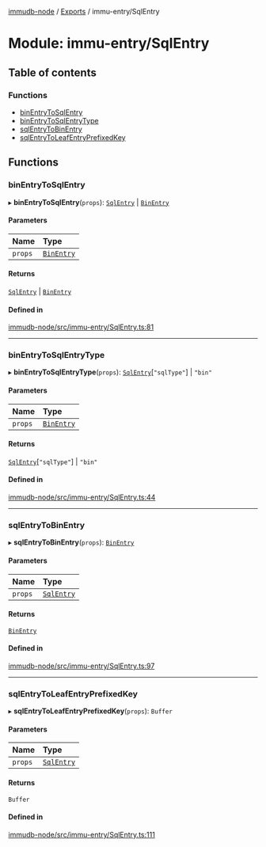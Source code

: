 [immudb-node](../README.md) / [Exports](../modules.md) / immu-entry/SqlEntry

# Module: immu-entry/SqlEntry

## Table of contents

### Functions

- [binEntryToSqlEntry](immu_entry_SqlEntry.md#binentrytosqlentry)
- [binEntryToSqlEntryType](immu_entry_SqlEntry.md#binentrytosqlentrytype)
- [sqlEntryToBinEntry](immu_entry_SqlEntry.md#sqlentrytobinentry)
- [sqlEntryToLeafEntryPrefixedKey](immu_entry_SqlEntry.md#sqlentrytoleafentryprefixedkey)

## Functions

### binEntryToSqlEntry

▸ **binEntryToSqlEntry**(`props`): [`SqlEntry`](types_Entry.md#sqlentry) \| [`BinEntry`](types_Entry.md#binentry)

#### Parameters

| Name | Type |
| :------ | :------ |
| `props` | [`BinEntry`](types_Entry.md#binentry) |

#### Returns

[`SqlEntry`](types_Entry.md#sqlentry) \| [`BinEntry`](types_Entry.md#binentry)

#### Defined in

[immudb-node/src/immu-entry/SqlEntry.ts:81](https://github.com/codenotary/immudb-node/blob/fe12060/immudb-node/src/immu-entry/SqlEntry.ts#L81)

___

### binEntryToSqlEntryType

▸ **binEntryToSqlEntryType**(`props`): [`SqlEntry`](types_Entry.md#sqlentry)[``"sqlType"``] \| ``"bin"``

#### Parameters

| Name | Type |
| :------ | :------ |
| `props` | [`BinEntry`](types_Entry.md#binentry) |

#### Returns

[`SqlEntry`](types_Entry.md#sqlentry)[``"sqlType"``] \| ``"bin"``

#### Defined in

[immudb-node/src/immu-entry/SqlEntry.ts:44](https://github.com/codenotary/immudb-node/blob/fe12060/immudb-node/src/immu-entry/SqlEntry.ts#L44)

___

### sqlEntryToBinEntry

▸ **sqlEntryToBinEntry**(`props`): [`BinEntry`](types_Entry.md#binentry)

#### Parameters

| Name | Type |
| :------ | :------ |
| `props` | [`SqlEntry`](types_Entry.md#sqlentry) |

#### Returns

[`BinEntry`](types_Entry.md#binentry)

#### Defined in

[immudb-node/src/immu-entry/SqlEntry.ts:97](https://github.com/codenotary/immudb-node/blob/fe12060/immudb-node/src/immu-entry/SqlEntry.ts#L97)

___

### sqlEntryToLeafEntryPrefixedKey

▸ **sqlEntryToLeafEntryPrefixedKey**(`props`): `Buffer`

#### Parameters

| Name | Type |
| :------ | :------ |
| `props` | [`SqlEntry`](types_Entry.md#sqlentry) |

#### Returns

`Buffer`

#### Defined in

[immudb-node/src/immu-entry/SqlEntry.ts:111](https://github.com/codenotary/immudb-node/blob/fe12060/immudb-node/src/immu-entry/SqlEntry.ts#L111)
